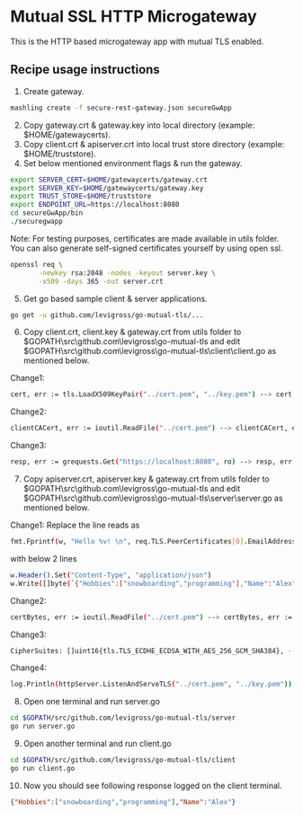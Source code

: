 # Mutual SSL HTTP Microgateway
This is the HTTP based microgateway app with mutual TLS enabled.

## Recipe usage instructions

1. Create gateway.
```bash
mashling create -f secure-rest-gateway.json secureGwApp
```

2. Copy gateway.crt & gateway.key into local directory (example: $HOME/gatewaycerts).<br>
3. Copy client.crt & apiserver.crt into local trust store directory (example: $HOME/truststore).<br>
4. Set below mentioned environment flags & run the gateway.

```bash
export SERVER_CERT=$HOME/gatewaycerts/gateway.crt
export SERVER_KEY=$HOME/gatewaycerts/gateway.key
export TRUST_STORE=$HOME/truststore
export ENDPOINT_URL=https://localhost:8080
cd secureGwApp/bin
./securegwapp
```

Note: For testing purposes, certificates are made available in utils folder. You can also generate self-signed certificates yourself by using open ssl.
```bash
openssl req \
       -newkey rsa:2048 -nodes -keyout server.key \
       -x509 -days 365 -out server.crt
```

5. Get go based sample client & server applications.

```bash
go get -u github.com/levigross/go-mutual-tls/...
```

6. Copy client.crt, client.key & gateway.crt from utils folder to $GOPATH\src\github.com\levigross\go-mutual-tls and edit $GOPATH\src\github.com\levigross\go-mutual-tls\client\client.go as mentioned below.<br>

Change1:
```bash
cert, err := tls.LoadX509KeyPair("../cert.pem", "../key.pem") --> cert, err := tls.LoadX509KeyPair("../client.crt", "../client.key")
```

Change2:
```bash
clientCACert, err := ioutil.ReadFile("../cert.pem") --> clientCACert, err := ioutil.ReadFile("../gateway.crt")
```
Change3:
```bash
resp, err := grequests.Get("https://localhost:8080", ro) --> resp, err := grequests.Get("https://localhost:9098/pets/25", ro)
```

7. Copy apiserver.crt, apiserver.key & gateway.crt from utils folder to $GOPATH\src\github.com\levigross\go-mutual-tls and edit $GOPATH\src\github.com\levigross\go-mutual-tls\server\server.go as mentioned below.<br>

Change1:
Replace the line reads as
```bash
fmt.Fprintf(w, "Hello %v! \n", req.TLS.PeerCertificates[0].EmailAddresses[0])
```
with below 2 lines
```bash
w.Header().Set("Content-Type", "application/json")
w.Write([]byte(`{"Hobbies":["snowboarding","programming"],"Name":"Alex"}`))
```

Change2:
```bash
certBytes, err := ioutil.ReadFile("../cert.pem") --> certBytes, err := ioutil.ReadFile("../gateway.crt")
```

Change3:
```bash
CipherSuites: []uint16{tls.TLS_ECDHE_ECDSA_WITH_AES_256_GCM_SHA384}, --> CipherSuites: []uint16{tls.TLS_ECDHE_ECDSA_WITH_AES_256_GCM_SHA384, tls.TLS_ECDHE_RSA_WITH_AES_128_GCM_SHA256},
```

Change4:
```bash
log.Println(httpServer.ListenAndServeTLS("../cert.pem", "../key.pem")) --> log.Println(httpServer.ListenAndServeTLS("../apiserver.crt", "../apiserver.key"))
```

8. Open one terminal and run server.go<br>

```bash
cd $GOPATH/src/github.com/levigross/go-mutual-tls/server
go run server.go
```

9. Open another terminal and run client.go<br>
```bash
cd $GOPATH/src/github.com/levigross/go-mutual-tls/client
go run client.go
```
10. Now you should see following response logged on the client terminal.<br>

```json
{"Hobbies":["snowboarding","programming"],"Name":"Alex"}
```
